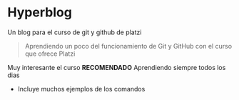 # Hyperblog
Un blog para el curso de git y github de platzi
>Aprendiendo un poco del funcionamiento de Git y GitHub con el curso que ofrece Platzi

Muy interesante el curso **RECOMENDADO**
Aprendiendo siempre todos los dias
* Incluye muchos ejemplos de los comandos